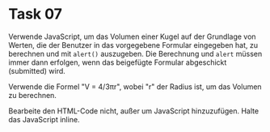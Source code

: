 # Task 07

Verwende JavaScript, um das Volumen einer Kugel auf der Grundlage von Werten, die der Benutzer in das vorgegebene Formular eingegeben hat, zu berechnen und mit `alert()` auszugeben. Die Berechnung und `alert` müssen immer dann erfolgen, wenn das beigefügte Formular abgeschickt (submitted) wird.

Verwende die Formel "V = 4/3πr", wobei "r" der Radius ist, um das Volumen zu berechnen.

Bearbeite den HTML-Code nicht, außer um JavaScript hinzuzufügen.
Halte das JavaScript inline.